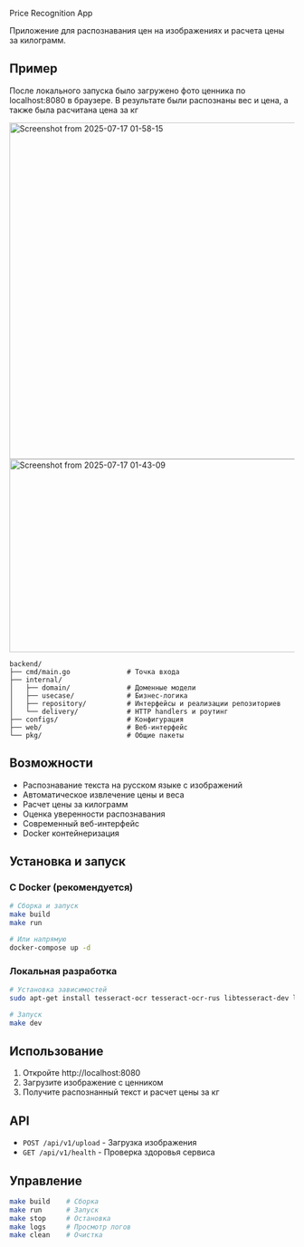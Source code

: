 Price Recognition App

Приложение для распознавания цен на изображениях и расчета цены за килограмм.
## Пример

После локального запуска было загружено фото ценника по localhost:8080 в браузере. В результате были распознаны вес и цена, а также была расчитана цена за кг

<img width="703" height="594" alt="Screenshot from 2025-07-17 01-58-15" src="https://github.com/user-attachments/assets/495ddc89-302a-43dd-839d-070836cfdf96" />
<img width="538" height="341" alt="Screenshot from 2025-07-17 01-43-09" src="https://github.com/user-attachments/assets/5bfa76e7-035a-4fd7-92a9-a4a976c27f21" />


```
backend/
├── cmd/main.go              # Точка входа
├── internal/
│   ├── domain/              # Доменные модели
│   ├── usecase/             # Бизнес-логика
│   ├── repository/          # Интерфейсы и реализации репозиториев
│   └── delivery/            # HTTP handlers и роутинг
├── configs/                 # Конфигурация
├── web/                     # Веб-интерфейс
└── pkg/                     # Общие пакеты
```

## Возможности

- Распознавание текста на русском языке с изображений
- Автоматическое извлечение цены и веса
- Расчет цены за килограмм
- Оценка уверенности распознавания
- Современный веб-интерфейс
- Docker контейнеризация

## Установка и запуск

### С Docker (рекомендуется)

```bash
# Сборка и запуск
make build
make run

# Или напрямую
docker-compose up -d
```

### Локальная разработка

```bash
# Установка зависимостей
sudo apt-get install tesseract-ocr tesseract-ocr-rus libtesseract-dev libleptonica-dev

# Запуск
make dev
```

## Использование

1. Откройте http://localhost:8080
2. Загрузите изображение с ценником
3. Получите распознанный текст и расчет цены за кг

## API

- `POST /api/v1/upload` - Загрузка изображения
- `GET /api/v1/health` - Проверка здоровья сервиса

## Управление

```bash
make build    # Сборка
make run      # Запуск
make stop     # Остановка
make logs     # Просмотр логов
make clean    # Очистка
```
